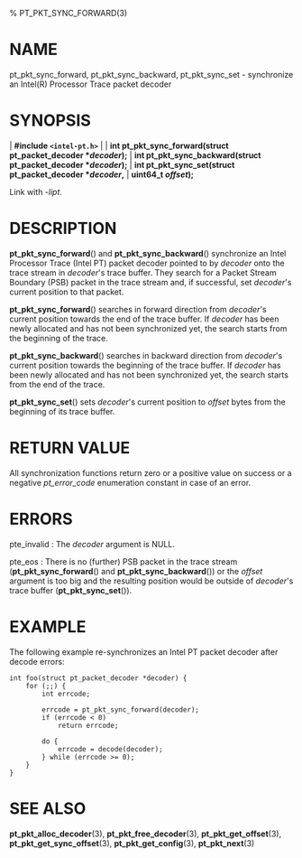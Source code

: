 % PT_PKT_SYNC_FORWARD(3)

<!---
 ! Copyright (C) 2015-2025 Intel Corporation
 ! SPDX-License-Identifier: BSD-3-Clause
 !
 ! Redistribution and use in source and binary forms, with or without
 ! modification, are permitted provided that the following conditions are met:
 !
 !  * Redistributions of source code must retain the above copyright notice,
 !    this list of conditions and the following disclaimer.
 !  * Redistributions in binary form must reproduce the above copyright notice,
 !    this list of conditions and the following disclaimer in the documentation
 !    and/or other materials provided with the distribution.
 !  * Neither the name of Intel Corporation nor the names of its contributors
 !    may be used to endorse or promote products derived from this software
 !    without specific prior written permission.
 !
 ! THIS SOFTWARE IS PROVIDED BY THE COPYRIGHT HOLDERS AND CONTRIBUTORS "AS IS"
 ! AND ANY EXPRESS OR IMPLIED WARRANTIES, INCLUDING, BUT NOT LIMITED TO, THE
 ! IMPLIED WARRANTIES OF MERCHANTABILITY AND FITNESS FOR A PARTICULAR PURPOSE
 ! ARE DISCLAIMED. IN NO EVENT SHALL THE COPYRIGHT OWNER OR CONTRIBUTORS BE
 ! LIABLE FOR ANY DIRECT, INDIRECT, INCIDENTAL, SPECIAL, EXEMPLARY, OR
 ! CONSEQUENTIAL DAMAGES (INCLUDING, BUT NOT LIMITED TO, PROCUREMENT OF
 ! SUBSTITUTE GOODS OR SERVICES; LOSS OF USE, DATA, OR PROFITS; OR BUSINESS
 ! INTERRUPTION) HOWEVER CAUSED AND ON ANY THEORY OF LIABILITY, WHETHER IN
 ! CONTRACT, STRICT LIABILITY, OR TORT (INCLUDING NEGLIGENCE OR OTHERWISE)
 ! ARISING IN ANY WAY OUT OF THE USE OF THIS SOFTWARE, EVEN IF ADVISED OF THE
 ! POSSIBILITY OF SUCH DAMAGE.
 !-->

# NAME

pt_pkt_sync_forward, pt_pkt_sync_backward, pt_pkt_sync_set - synchronize an
Intel(R) Processor Trace packet decoder


# SYNOPSIS

| **\#include `<intel-pt.h>`**
|
| **int pt_pkt_sync_forward(struct pt_packet_decoder \**decoder*);**
| **int pt_pkt_sync_backward(struct pt_packet_decoder \**decoder*);**
| **int pt_pkt_sync_set(struct pt_packet_decoder \**decoder*,**
|                     **uint64_t *offset*);**

Link with *-lipt*.


# DESCRIPTION

**pt_pkt_sync_forward**() and **pt_pkt_sync_backward**() synchronize an Intel
Processor Trace (Intel PT) packet decoder pointed to by *decoder* onto the trace
stream in *decoder*'s trace buffer.  They search for a Packet Stream Boundary
(PSB) packet in the trace stream and, if successful, set *decoder*'s current
position to that packet.

**pt_pkt_sync_forward**() searches in forward direction from *decoder*'s current
position towards the end of the trace buffer.  If *decoder* has been newly
allocated and has not been synchronized yet, the search starts from the
beginning of the trace.

**pt_pkt_sync_backward**() searches in backward direction from *decoder*'s
current position towards the beginning of the trace buffer.  If *decoder* has
been newly allocated and has not been synchronized yet, the search starts from
the end of the trace.

**pt_pkt_sync_set**() sets *decoder*'s current position to *offset* bytes from
the beginning of its trace buffer.


# RETURN VALUE

All synchronization functions return zero or a positive value on success or a
negative *pt_error_code* enumeration constant in case of an error.


# ERRORS

pte_invalid
:   The *decoder* argument is NULL.

pte_eos
:   There is no (further) PSB packet in the trace stream
    (**pt_pkt_sync_forward**() and **pt_pkt_sync_backward**()) or the *offset*
    argument is too big and the resulting position would be outside of
    *decoder*'s trace buffer (**pt_pkt_sync_set**()).


# EXAMPLE

The following example re-synchronizes an Intel PT packet decoder after decode
errors:

~~~{.c}
int foo(struct pt_packet_decoder *decoder) {
	for (;;) {
		int errcode;

		errcode = pt_pkt_sync_forward(decoder);
		if (errcode < 0)
			return errcode;

		do {
			errcode = decode(decoder);
		} while (errcode >= 0);
	}
}
~~~


# SEE ALSO

**pt_pkt_alloc_decoder**(3), **pt_pkt_free_decoder**(3),
**pt_pkt_get_offset**(3), **pt_pkt_get_sync_offset**(3),
**pt_pkt_get_config**(3), **pt_pkt_next**(3)
